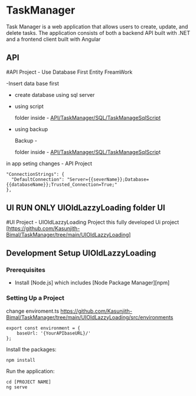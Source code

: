 # TaskManager 
Task Manager is a web application that allows users to create, update, and delete tasks. The application consists of both a backend API built with .NET and a frontend client built with Angular

## API
#API Project - Use Database First Entity FreamWork

-Insert data base first 

 - create database using sql server 

- using script

   folder inside - [API/TaskManager/SQL/TaskManageSqlScript](https://github.com/Kasunjith-Bimal/TaskManager/tree/main/API/TaskManager/SQL/TaskManageSqlScript)

 - using backup

   Backup  -
 
   folder inside - [API/TaskManager/SQL/TaskManageSqlScrip](https://github.com/Kasunjith-Bimal/TaskManager/tree/main/API/TaskManager/SQL/TaskManagerDbBackup)t



in app seting changes  - API Project

```
"ConnectionStrings": {
  "DefaultConnection": "Server={{severName}};Database={{databaseName}};Trusted_Connection=True;"
},
```

## UI RUN ONLY UIOldLazzyLoading folder UI 
#UI Project - UIOldLazzyLoading Project this fully developed Ui project
[https://github.com/Kasunjith-Bimal/TaskManager/tree/main/UIOldLazzyLoading]
## Development Setup UIOldLazzyLoading

### Prerequisites

- Install [Node.js] which includes [Node Package Manager][npm]

### Setting Up a Project
change enviroment.ts 
https://github.com/Kasunjith-Bimal/TaskManager/tree/main/UIOldLazzyLoading/src/environments
```
export const environment = {
    baseUrl: '{YourAPIbaseURL}/'
};
```

Install the packages:

```
npm install
```

Run the application:

```
cd [PROJECT NAME]
ng serve
```
